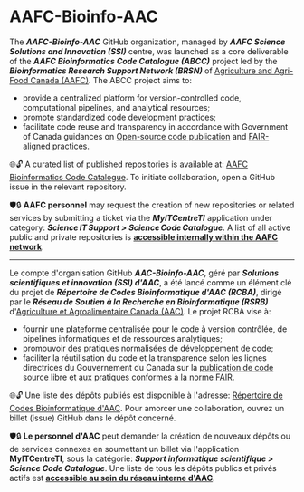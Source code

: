 # AAFC-Bioinfo-AAC

The ***AAFC-Bioinfo-AAC*** GitHub organization, managed by ***AAFC Science Solutions and Innovation (SSI)*** centre, was launched as a core deliverable of the ***AAFC Bioinformatics Code Catalogue (ABCC)*** project led by the ***Bioinformatics Research Support Network (BRSN)*** of [Agriculture and Agri-Food Canada (AAFC)](https://agriculture.canada.ca/en). The ABCC project aims to:
- provide a centralized platform for version-controlled code, computational pipelines, and analytical resources;
- promote standardized code development practices;
- facilitate code reuse and transparency in accordance with Government of Canada guidances on [Open-source code publication](https://www.canada.ca/en/government/system/digital-government/digital-government-innovations/open-source-software/guide-for-publishing-open-source-code.html) and [FAIR-aligned practices](https://www.canada.ca/en/government/system/digital-government/digital-government-innovations/information-management/guidance-assessing-readiness-manage-data-according-findable-accessible-interoperable-reusable-principles.html).

🌐🔓 A curated list of published repositories is available at: [AAFC Bioinformatics Code Catalogue](https://github.com/AAFC-Bioinfo-AAC/ABCC-RCBA-Catalogue). To initiate collaboration, open a GitHub issue in the relevant repository.

🛡️🔒 **AAFC personnel** may request the creation of new repositories or related services by submitting a ticket via the ***MyITCentreTI*** application under category: ***Science IT Support > Science Code Catalogue***. A list of all active public and private repositories is [**accessible internally within the AAFC network**](https://gitlab.science.gc.ca/aafc-bioinfo-aac/ABCC-all-repos/-/blob/main/README.md).

---

Le compte d'organisation GitHub ***AAC-Bioinfo-AAC***, géré par ***Solutions scientifiques et innovation (SSI) d'AAC***, a été lancé comme un élément clé du projet de ***Répertoire de Codes Bioinformatique d'AAC (RCBA)***, dirigé par le ***Réseau de Soutien à la Recherche en Bioinformatique (RSRB)*** d'[Agriculture et Agroalimentaire Canada (AAC)](https://agriculture.canada.ca/fr). Le projet RCBA vise à:
- fournir une plateforme centralisée pour le code à version contrôlée, de pipelines informatiques et de ressources analytiques;
- promouvoir des pratiques normalisées de développement de code;
- faciliter la réutilisation du code et la transparence selon les lignes directrices du Gouvernement du Canada sur la [publication de code source libre](https://www.canada.ca/fr/gouvernement/systeme/gouvernement-numerique/innovations-gouvernementales-numeriques/logiciels-libres/guide-pour-la-publication-du-code-source-libre.html) et aux [pratiques conformes à la norme FAIR](https://www.canada.ca/fr/gouvernement/systeme/gouvernement-numerique/innovations-gouvernementales-numeriques/gestion-information/orientation-evaluation-etat-preparation-gestion-donnees-selon-principes-donnees-faciles-trouver-accessibles-interoperables-reutilisables.html).
  
🌐🔓 Une liste des dépôts publiés est disponible à l'adresse: [Répertoire de Codes Bioinformatique d'AAC](https://github.com/AAFC-Bioinfo-AAC/ABCC-published-repos). Pour amorcer une collaboration, ouvrez un billet (issue) GitHub dans le dépôt concerné.

🛡️🔒 **Le personnel d'AAC** peut demander la création de nouveaux dépôts ou de services connexes en soumettant un billet via l'application **MyITCentreTI**, sous la catégorie: ***Support informatique scientifique > Science Code Catalogue***. Une liste de tous les dépôts publics et privés actifs est [**accessible au sein du réseau interne d'AAC**](https://gitlab.science.gc.ca/aafc-bioinfo-aac/ABCC-all-repos/-/blob/main/README.md).
